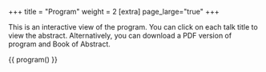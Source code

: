 +++
title = "Program"
weight = 2
[extra]
page_large="true"
+++

This is an interactive view of the program. You can click on each talk title to view the abstract. 
Alternatively, you can download a PDF version of program and Book of Abstract.

{{ program() }}